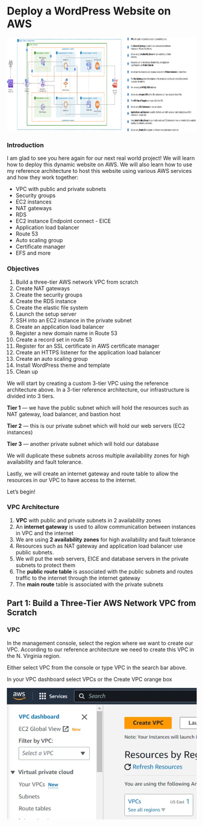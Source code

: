 <h1>Deploy a WordPress Website on AWS</h1>

<img src="1._WordPress_Project_Reference_Architecture.jpg" alt="WordPress_Project_Reference_Architecture" width="1400" height="250">


<h3>Introduction</h3>

<p>I am glad to see you here again for our next real world project! We will learn how to deploy this dynamic website on AWS. We will also learn how to use my reference architecture to host this website using various AWS services and how they work together:</p>

<ul>
<li>VPC with public and private subnets</li>
<li>Security groups</li>
<li>EC2 instances</li>
<li>NAT gateways</li>
<li>RDS</li>
<li>EC2 instance Endpoint connect - EICE</li>
<li>Application load balancer</li>
<li>Route 53</li>
<li>Auto scaling group</li>
<li>Certificate manager</li>
<li>EFS and more</li>
</ul>

<h3>Objectives</h3>
<ol>
<li>Build a three-tier AWS network VPC from scratch</li>
<li>Create NAT gateways</li>
<li>Create the security groups</li>
<li>Create the RDS instance</li>
<li>Create the elastic file system</li>
<li>Launch the setup server</li>
<li>SSH into an EC2 instance in the private subnet</li>
<li>Create an application load balancer</li>
<li>Register a new domain name in Route 53</li>
<li>Create a record set in route 53</li>
<li>Register for an SSL certificate in AWS certificate manager</li>
<li>Create an HTTPS listener for the application load balancer</li>
<li>Create an auto scaling group</li>
<li>Install WordPress theme and template</li>
<li>Clean up</li>
</ol>

<p>We will start by creating a custom 3-tier VPC using the reference architecture above. In a 3-tier reference architecture, our infrastructure is divided into 3 tiers.</p>

<strong>Tier 1</strong> — we have the public subnet which will hold the resources such as NAT gateway, load balancer, and bastion host

<strong>Tier 2</strong> — this is our private subnet which will hold our web servers (EC2 instances)

<strong>Tier 3</strong> — another private subnet which will hold our database


<p>We will duplicate these subnets across multiple availability zones for high availability and fault tolerance.

Lastly, we will create an internet gateway and route table to allow the resources in our VPC to have access to the internet.

Let’s begin! </p>

<h3>VPC Architecture</h3>

<ol>
<li><strong>VPC</strong> with public and private subnets in 2 availability zones</li>
<li>An <strong>internet gateway</strong> is used to allow communication between instances in VPC and the internet</li>
<li>We are using <strong>2 availability zones</strong> for high availability and fault tolerance</li>
<li>Resources such as NAT gateway and application load balancer use public subnets.</li>
<li>We will put the web servers, EICE and database servers in the private subnets to protect them</li>
<li>The <strong>public route table</strong>  is associated with the public subnets and routes traffic to the internet through the internet gateway</li>
<li>The <strong>main route</strong> table is associated with the private subnets</li>
</ol>

<h2>Part 1: Build a Three-Tier AWS Network VPC from Scratch</h2>

<h3>VPC</h3>

<p>In the management console, select the region where we want to create our VPC. According to our reference architecture we need to create this VPC in the N. Virginia region.</p>

<p>Either select VPC from the console or type VPC in the search bar above.</p>

<p>In your VPC dashboard select VPCs or the Create VPC orange box</p>

<img src="vpc.webp" alt="VPC_Project_Reference_Architecture" width="600" height="350">

